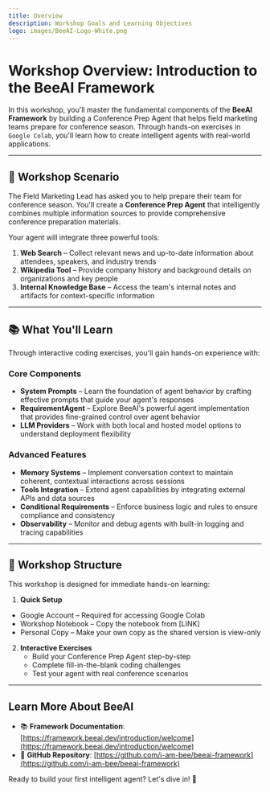 ```yaml
---
title: Overview
description: Workshop Goals and Learning Objectives
logo: images/BeeAI-Logo-White.png
---
```


# Workshop Overview: Introduction to the BeeAI Framework

In this workshop, you'll master the fundamental components of the **BeeAI Framework** by building a Conference Prep Agent that helps field marketing teams prepare for conference season. Through hands-on exercises in `Google Colab`, you'll learn how to create intelligent agents with real-world applications.

<hr>

## 🎯 Workshop Scenario

The Field Marketing Lead has asked you to help prepare their team for conference season. You'll create a **Conference Prep Agent** that intelligently combines multiple information sources to provide comprehensive conference preparation materials.

Your agent will integrate three powerful tools:

1. **Web Search** – Collect relevant news and up-to-date information about attendees, speakers, and industry trends
2. **Wikipedia Tool** – Provide company history and background details on organizations and key people
3. **Internal Knowledge Base** – Access the team's internal notes and artifacts for context-specific information

<hr>

## 📚 What You'll Learn

Through interactive coding exercises, you'll gain hands-on experience with:

### Core Components

- **System Prompts** – Learn the foundation of agent behavior by crafting effective prompts that guide your agent's responses
- **RequirementAgent** – Explore BeeAI's powerful agent implementation that provides fine-grained control over agent behavior
- **LLM Providers** – Work with both local and hosted model options to understand deployment flexibility

### Advanced Features

- **Memory Systems** – Implement conversation context to maintain coherent, contextual interactions across sessions
- **Tools Integration** – Extend agent capabilities by integrating external APIs and data sources
- **Conditional Requirements** – Enforce business logic and rules to ensure compliance and consistency
- **Observability** – Monitor and debug agents with built-in logging and tracing capabilities

<hr>

## 🚀 Workshop Structure

This workshop is designed for immediate hands-on learning:

1. **Quick Setup**
- Google Account – Required for accessing Google Colab
- Workshop Notebook – Copy the notebook from [LINK]
- Personal Copy – Make your own copy as the shared version is view-only

2. **Interactive Exercises**
   - Build your Conference Prep Agent step-by-step
   - Complete fill-in-the-blank coding challenges
   - Test your agent with real conference scenarios


<hr>

## Learn More About BeeAI

- 📚 **Framework Documentation**: [https://framework.beeai.dev/introduction/welcome](https://framework.beeai.dev/introduction/welcome)
- 🧠 **GitHub Repository**: [https://github.com/i-am-bee/beeai-framework](https://github.com/i-am-bee/beeai-framework)

Ready to build your first intelligent agent? Let's dive in! 🐝